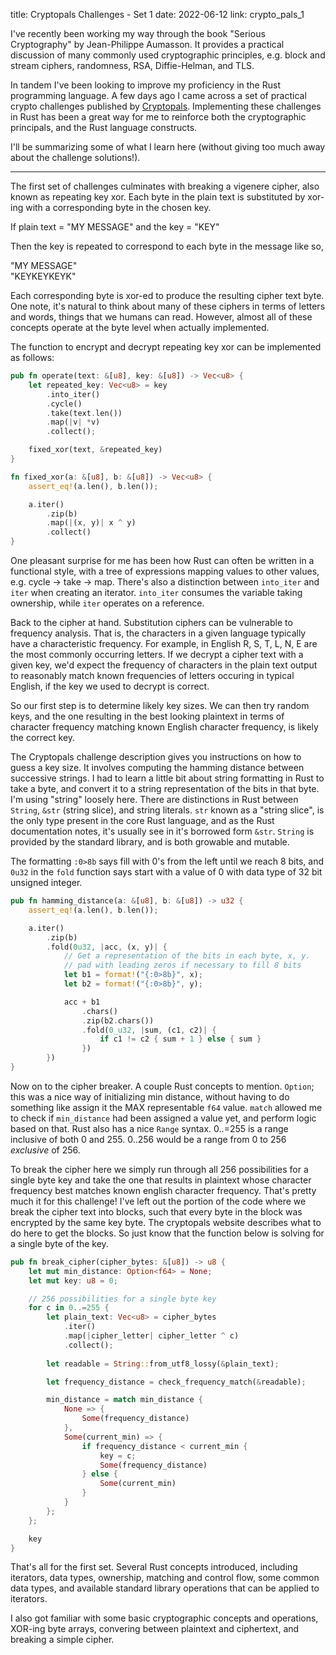 title: Cryptopals Challenges - Set 1
date: 2022-06-12
link: crypto_pals_1

I've recently been working my way through the book "Serious Cryptography" by Jean-Philippe Aumasson. It provides
a practical discussion of many commonly used cryptographic principles, e.g. block and stream ciphers, randomness, RSA, Diffie-Helman, and TLS. 

In tandem I've been looking to improve my proficiency in the Rust programming language. A few days ago I came across 
a set of practical crypto challenges published by <a target="_blank" href="https://www.cryptopals.com/">Cryptopals</a>. 
Implementing these challenges in Rust has been a great way for me to reinforce both the cryptographic principals, and the Rust 
language constructs. 

I'll be summarizing some of what I learn here (without giving too much away about the challenge solutions!). 

---------------------

The first set of challenges culminates with breaking a vigenere cipher, also known as repeating key xor. Each byte in the plain text is substituted by xor-ing with a corresponding byte in the chosen key. 

If plain text = "MY MESSAGE" 
and the key = "KEY"

Then the key is repeated to correspond to each byte in the message like so,

"MY MESSAGE"\
"KEYKEYKEYK"

Each corresponding byte is xor-ed to produce the resulting cipher text byte. One note, it's natural to think about many of these ciphers in terms of letters and words, things that we humans can read. However, almost all of these concepts operate at the byte level when actually implemented. 

The function to encrypt and decrypt repeating key xor can be implemented as follows:

```rust
pub fn operate(text: &[u8], key: &[u8]) -> Vec<u8> {
    let repeated_key: Vec<u8> = key
        .into_iter()
        .cycle()
        .take(text.len())
        .map(|v| *v)
        .collect();

    fixed_xor(text, &repeated_key)
}

fn fixed_xor(a: &[u8], b: &[u8]) -> Vec<u8> {
    assert_eq!(a.len(), b.len());

    a.iter()
        .zip(b)
        .map(|(x, y)| x ^ y)
        .collect()
}
```

One pleasant surprise for me has been how Rust can often be written in a functional style, with a tree of expressions mapping values to other values, e.g. cycle -> take -> map. There's also a distinction between `into_iter` and `iter` when creating an iterator. `into_iter` consumes the variable taking ownership, while `iter` operates on a reference. 

Back to the cipher at hand. Substitution ciphers can be vulnerable to frequency analysis. That is, the characters in a given language typically have a characteristic frequency. For example, in English R, S, T, L, N, E are the most commonly occurring letters. If we decrypt a cipher text with a given key, we'd expect the frequency of characters in the plain text output to reasonably match known frequencies of letters occuring in typical English, if the key we used to decrypt is correct. 

So our first step is to determine likely key sizes. We can then try random keys, and the one resulting in the best looking plaintext in terms of character frequency matching known English character frequency, is likely the correct key. 

The Cryptopals challenge description gives you instructions on how to guess a key size. It involves computing the hamming distance between successive strings. I had to learn a little bit about string formatting in Rust to take a byte, and convert it to a string representation of the bits in that byte. I'm using "string" loosely here. There are distinctions in Rust between `String`, `&str` (string slice), and string literals. `str` known as a "string slice", is the only type present in the core Rust language, and as the Rust documentation notes, it's usually see in it's borrowed form `&str`. `String` is provided by the standard library, and is both growable and mutable. 

The formatting `:0>8b` says fill with 0's from the left until we reach 8 bits, and `0u32` in the `fold` function says start with a value of 0 with data type of 32 bit unsigned integer. 


```rust
pub fn hamming_distance(a: &[u8], b: &[u8]) -> u32 { 
    assert_eq!(a.len(), b.len());

    a.iter()
        .zip(b)
        .fold(0u32, |acc, (x, y)| {
            // Get a representation of the bits in each byte, x, y.
            // pad with leading zeros if necessary to fill 8 bits
            let b1 = format!("{:0>8b}", x);
            let b2 = format!("{:0>8b}", y);

            acc + b1
                .chars()
                .zip(b2.chars())
                .fold(0_u32, |sum, (c1, c2)| {
                    if c1 != c2 { sum + 1 } else { sum }
                })
        })        
}
```

Now on to the cipher breaker. A couple Rust concepts to mention. `Option`; this was a nice way of initializing min distance, without having to do something like assign it the MAX representable `f64` value. `match` allowed me to check if `min_distance` had been assigned a value yet, and perform logic based on that. Rust also has a nice `Range` syntax. 0..=255 is a range inclusive of both 0 and 255. 0..256 would be a range from 0 to 256 *exclusive* of 256. 

To break the cipher here we simply run through all 256 possibilities for a single byte key and take the one that results in plaintext whose character frequency best matches known english character frequency. That's pretty much it for this challenge! I've left out the portion of the code where we break the cipher text into blocks, such that every byte in the block was encrypted by the same key byte. The cryptopals website describes what to do here to get the blocks. So just know that the function below is solving for a single byte of the key. 

```rust
pub fn break_cipher(cipher_bytes: &[u8]) -> u8 {
    let mut min_distance: Option<f64> = None;
    let mut key: u8 = 0;

    // 256 possibilities for a single byte key
    for c in 0..=255 {
        let plain_text: Vec<u8> = cipher_bytes
            .iter()
            .map(|cipher_letter| cipher_letter ^ c)
            .collect(); 
        
        let readable = String::from_utf8_lossy(&plain_text);

        let frequency_distance = check_frequency_match(&readable);

        min_distance = match min_distance {
            None => {
                Some(frequency_distance)
            },
            Some(current_min) => {
                if frequency_distance < current_min { 
                    key = c;
                    Some(frequency_distance)
                } else { 
                    Some(current_min)
                }
            }
        };
    };

    key
}
```

That's all for the first set. Several Rust concepts introduced, including iterators, data types, ownership, matching and control flow, some common data types, and available standard library operations that can be applied to iterators. 

I also got familiar with some basic cryptographic concepts and operations, XOR-ing byte arrays, convering between plaintext and ciphertext, and breaking a simple cipher. 
